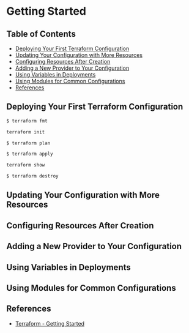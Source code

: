 # Getting Started


## Table of Contents
<!-- START doctoc generated TOC please keep comment here to allow auto update -->
<!-- DON'T EDIT THIS SECTION, INSTEAD RE-RUN doctoc TO UPDATE -->


- [Deploying Your First Terraform Configuration](#deploying-your-first-terraform-configuration)
- [Updating Your Configuration with More Resources](#updating-your-configuration-with-more-resources)
- [Configuring Resources After Creation](#configuring-resources-after-creation)
- [Adding a New Provider to Your Configuration](#adding-a-new-provider-to-your-configuration)
- [Using Variables in Deployments](#using-variables-in-deployments)
- [Using Modules for Common Configurations](#using-modules-for-common-configurations)
- [References](#references)

<!-- END doctoc generated TOC please keep comment here to allow auto update -->


## Deploying Your First Terraform Configuration

```bash
$ terraform fmt
```

```bash
terraform init
```

```bash
$ terraform plan
```

```bash
$ terraform apply
```

```bash
terraform show
```

```bash
$ terraform destroy
```


## Updating Your Configuration with More Resources


## Configuring Resources After Creation


## Adding a New Provider to Your Configuration


## Using Variables in Deployments


## Using Modules for Common Configurations


## References

- [Terraform - Getting Started](https://app.pluralsight.com/library/courses/terraform-getting-started/table-of-contents)
